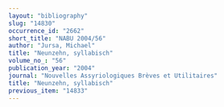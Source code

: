 ```yaml
---
layout: "bibliography"
slug: "14830"
occurrence_id: "2662"
short_title: "NABU 2004/56"
author: "Jursa, Michael"
title: "Neunzehn, syllabisch"
volume_no_: "56"
publication_year: "2004"
journal: "Nouvelles Assyriologiques Brèves et Utilitaires"
title: "Neunzehn, syllabisch"
previous_item: "14833"
---
```

